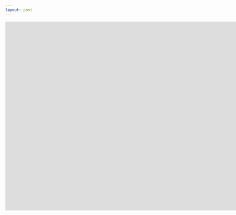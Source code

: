 ```yaml
---
layout: post
---
```

<iframe width="1600" height="600" src="https://kupolua.github.io/json-to-table/html/custom-fields-length.html" frameborder="0" allowfullscreen></iframe>